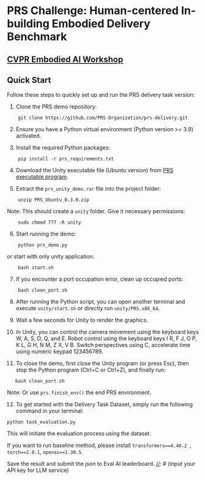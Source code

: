 [//]: # (# PRS-Test)
# PRS Challenge: Human-centered In-building Embodied  Delivery Benchmark
## [CVPR Embodied AI Workshop](https://embodied-ai.org/)

## Quick Start

Follow these steps to quickly set up and run the PRS delivery task version:

1. Clone the PRS demo repository:  
```
    git clone https://github.com/PRS-Organization/prs-delivery.git
```  
2. Ensure you have a Python virtual environment (Python version >= 3.9) activated.

3. Install the required Python packages:  
```
    pip install -r prs_requirements.txt
```
4. Download the Unity executable file (Ubuntu version) from [PRS executable program](https://huggingface.co/datasets/xzq1999/prs-env/tree/main).

5. Extract the `prs_unity_demo.rar` file into the project folder:  
```
	unzip PRS_Ubuntu_0.3.0.zip
```   
Note: This should create a `unity` folder. Give it necessary permissions:  
```
	sudo chmod 777 -R unity
```
6. Start running the demo:  
```
	python prs_demo.py
```     
or start with only unity application: 
``` 
    bash start.sh 
```
7. If you encounter a port occupation error, clean up occupied ports:  
```
	bash clean_port.sh
```
8. After running the Python script, you can open another terminal and execute ```unity/start.sh``` or directly run `unity/PRS.x86_64`.

9. Wait a few seconds for Unity to render the graphics.

10. In Unity, you can control the camera movement using the keyboard keys W, A, S, D, Q, and E. Robot control using the keyboard keys I R, F J, O P, K L, G H, N M, Z X, V B. Switch perspectives using C, accelerate time using numeric keypad 123456789.

11. To close the demo, first close the Unity program (or press Esc), then stop the Python program (Ctrl+C or Ctrl+Z), and finally run:  
 ```
	bash clean_port.sh
 ```  
Note: Or use ```prs.finish_env()``` the end PRS environment.

12. To get started with the Delivery Task Dataset, simply run the following command in your terminal:

```
python task_evaluation.py
```
This will initiate the evaluation process using the dataset.

If you want to run baseline method, please install ```transformers==4.40.2 ```, ```torch==2.0.1```, ```openai==1.30.5```.


Save the result and submit the json to Eval AI leaderboard.
[//]: # (input your API key for LLM service)

[//]: # (download vision model for object detect)

[//]: # (python task evaluation py)

[//]: # (save the result &#40;save=1&#41;)

[//]: # (submit the json to Eval AI leaderboard)

[//]: # (cite us contact us project homepage)

[//]: # (long term leaderboard for delivery)
